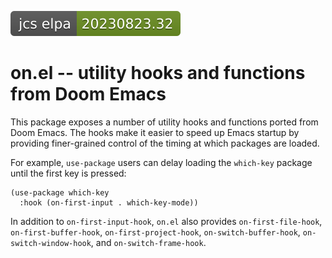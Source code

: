 [![JCS-ELPA](https://raw.githubusercontent.com/jcs-emacs/badges/master/elpa/v/on.svg)](https://jcs-emacs.github.io/jcs-elpa/#/on)

# on.el -- utility hooks and functions from Doom Emacs

This package exposes a number of utility hooks and functions ported
from Doom Emacs. The hooks make it easier to speed up Emacs startup
by providing finer-grained control of the timing at which packages
are loaded.

For example, `use-package` users can delay loading the `which-key`
package until the first key is pressed:

```elisp
(use-package which-key
  :hook (on-first-input . which-key-mode))
```

In addition to `on-first-input-hook`, `on.el` also provides
`on-first-file-hook`, `on-first-buffer-hook`, `on-first-project-hook`,
`on-switch-buffer-hook`, `on-switch-window-hook`, and `on-switch-frame-hook`.
